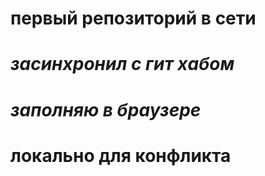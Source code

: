 # первый репозиторий в сети
# *засинхронил с гит хабом*
# *заполняю в браузере*
# локально для конфликта
